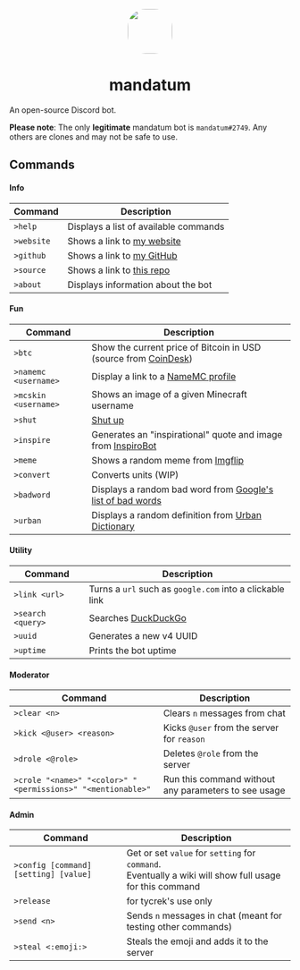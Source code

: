
<div align="center">
	<p>
    	<img width="80" style="border-radius: 32px" src="https://cdn.discordapp.com/avatars/750806884914692207/d38112a55f14509e68e9823871ecf2eb.png?size=64">
	</p>
	<h1>mandatum</h1>
</div>


An open-source Discord bot.

**Please note**: The only **legitimate** mandatum bot is `mandatum#2749`. Any others are clones and may not be safe to use.

## Commands

#### Info

| Command | Description |
| ------- | ----------- |
| `>help` | Displays a list of available commands |
| `>website` | Shows a link to [my website](https://jmoore.dev) |
| `>github` | Shows a link to [my GitHub](https://github.com/tycrek) |
| `>source` | Shows a link to [this repo](/) |
| `>about` | Displays information about the bot |

#### Fun

| Command | Description |
| ------- | ----------- |
| `>btc` | Show the current price of Bitcoin in USD (source from [CoinDesk](https://coindesk.com)) |
| `>namemc <username>` | Display a link to a [NameMC profile](https://namemc.com) |
| `>mcskin <username>` | Shows an image of a given Minecraft username |
| `>shut` | [Shut up](https://shutplea.se) |
| `>inspire` | Generates an "inspirational" quote and image from [InspiroBot](https://inspirobot.me/) |
| `>meme` | Shows a random meme from [Imgflip](https://imgflip.com) |
| `>convert` | Converts units (WIP) |
| `>badword` | Displays a random bad word from [Google's list of bad words](https://www.freewebheaders.com/full-list-of-bad-words-banned-by-google/) |
| `>urban` | Displays a random definition from [Urban Dictionary](https://urbandictionary.com) |

#### Utility

| Command | Description |
| ------- | ----------- |
| `>link <url>` | Turns a `url` such as `google.com` into a clickable link |
| `>search <query>` | Searches [DuckDuckGo](https://duckduckgo.com) |
| `>uuid` | Generates a new v4 UUID |
| `>uptime` | Prints the bot uptime |

#### Moderator

| Command | Description |
| ------- | ----------- |
| `>clear <n>` | Clears `n` messages from chat |
| `>kick <@user> <reason>` | Kicks `@user` from the server for `reason` |
| `>drole <@role>` | Deletes `@role` from the server |
| `>crole "<name>" "<color>" "<permissions>" "<mentionable>"` | Run this command without any parameters to see usage |

#### Admin

| Command | Description |
| ------- | ----------- |
| `>config [command] [setting] [value]` | Get or set `value` for `setting` for `command`.<br>Eventually a wiki will show full usage for this command |
| `>release` | for tycrek's use only |
| `>send <n>` | Sends `n` messages in chat (meant for testing other commands) |
| `>steal <:emoji:>` | Steals the emoji and adds it to the server |
